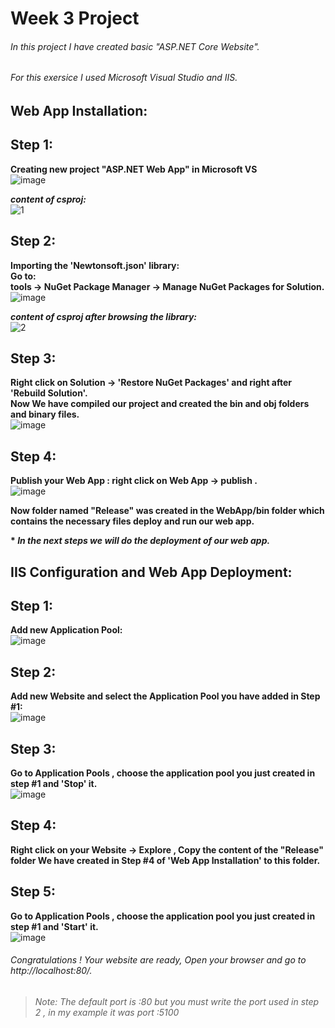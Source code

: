 # Week 3 Project
###### *In this project I have created basic "ASP.NET Core Website".*
###### *For this exersice I used Microsoft Visual Studio and IIS.*

## Web App Installation:

## Step 1:
__Creating new project "ASP.NET Web App" in Microsoft VS__ <br/>
![image](https://user-images.githubusercontent.com/90269123/135636902-114d09a5-3dcc-4cc0-a1f0-0d5c9b5d89f4.png)

__*content of csproj:*__ <br/>
![1](https://user-images.githubusercontent.com/90269123/135638533-dca1a4f3-be00-4bca-a849-6206dd0e6df0.JPG)

## Step 2:
__Importing the 'Newtonsoft.json' library:__ <br/>
__Go to:__ <br/>
__tools -> NuGet Package  Manager -> Manage NuGet Packages for Solution.__ <br/>
![image](https://user-images.githubusercontent.com/90269123/135638217-ac64d441-c2cc-4381-a583-011d6ea9fbde.png)

__*content of csproj after browsing the library:*__ <br/>
![2](https://user-images.githubusercontent.com/90269123/135638678-6891e6a6-40f0-4793-9ad4-39a0bd692f39.JPG)

## Step 3:
__Right click on Solution -> 'Restore NuGet Packages' and right after 'Rebuild Solution'.__ <br/>
__Now We have compiled our project and created the bin and obj folders and binary files.__ <br/>
![image](https://user-images.githubusercontent.com/90269123/135640411-2d8ab759-d964-454f-8d01-4ae10b9f6393.png)

## Step 4:
__Publish your Web App : right click on Web App -> publish .__ <br/>
![image](https://user-images.githubusercontent.com/90269123/135640690-4687ae66-5d99-48a9-9a93-39f8a2ce2be7.png)

__Now folder named "Release" was created in the WebApp/bin folder which contains the necessary files deploy and run our web app.__


__* *In the next steps we will do the deployment of our web app.*__ 

## IIS Configuration and Web App Deployment:

## Step 1:
__Add new Application Pool:__ <br/>
![image](https://user-images.githubusercontent.com/90269123/135642540-6b57fa76-5e43-41d2-a791-b91f9de5c6ad.png)

## Step 2:
__Add new Website and select the Application Pool you have added in Step #1:__ <br/>
![image](https://user-images.githubusercontent.com/90269123/135643047-be98ab46-9062-42b7-adfb-36f09ef17fc5.png)

## Step 3:
__Go to Application Pools , choose the application pool you just created in step #1 and 'Stop' it.__ <br/>
![image](https://user-images.githubusercontent.com/90269123/135643950-41911880-fe7d-4a9c-8d14-734afb12672a.png)


## Step 4:
__Right click on your Website -> Explore , Copy the content of the "Release" folder We have created in Step #4 of 'Web App Installation' to this folder.__

## Step 5:
__Go to Application Pools , choose the application pool you just created in step #1 and 'Start' it.__ <br/>
![image](https://user-images.githubusercontent.com/90269123/135644268-b58d0ac4-0013-4ce9-b290-641001a362a8.png)

###### Congratulations ! Your website are ready, Open your browser and go to http://localhost:80/. 
> *Note: The default port is :80 but you must write the port used in step 2 , in my example it was port :5100*




